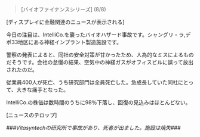 > [バイオファイナンスシリーズ] (8/8)

[ディスプレイに金融関連のニュースが表示される]

今日の注目は、IntelliCo.を襲ったバイオハザード事故です。シャングリ・ラ,デポ33地区にある神経インプラント製造施設です。

警察の発表によると、同社の安全対策が甘かったため、人為的なミスによるものだそうです。会社の怠慢の結果、空気中の神経ガスがオフィスビルに誤って放出されたのだ。

従業員400人が死亡、うち研究部門は全員死亡した。急成長していた同社にとって、大きな痛手となった。

IntelliCo.の株価は数時間のうちに98％下落し、回復の見込みはほとんどない。

[ニュースのテロップ]

*###Vitasyntechの研究所で事故があり、死者が出ました。施設は焼失###*
